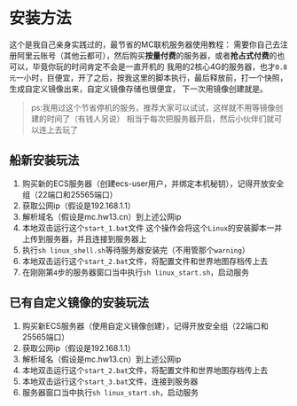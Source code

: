 # 安装方法

这个是我自己亲身实践过的，最节省的MC联机服务器使用教程：
需要你自己去注册阿里云账号（其他云都可），然后购买**按量付费**的服务器，或者**抢占式付费**的也可以，毕竟你玩的时间肯定不会是一直开机的
我用的2核心4G的服务器，也才`0.8元`一小时，巨便宜，开了之后，按我这里的脚本执行，最后释放前，打一个快照，生成自定义镜像出来，自定义镜像存储也很便宜，
下一次用镜像创建就是。

> ps:我用过这个节省停机的服务，推荐大家可以试试，这样就不用等镜像创建的时间了（有钱人另说）
> 相当于每次把服务器开启，然后小伙伴们就可以连上去玩了

## 船新安装玩法

1. 购买新的ECS服务器（创建ecs-user用户，并绑定本机秘钥），记得开放安全组（22端口和25565端口）
2. 获取公网ip（假设是192.168.1.1）
3. 解析域名（假设是mc.hw13.cn）到上述公网ip
4. 本地双击运行这个`start_1.bat`文件
	这个操作会将这个`Linux`的安装脚本一并上传到服务器，并且连接到服务器上
5. 执行`sh linux_shell.sh`等待服务器安装完（不用管那个`warning`）
6. 本地双击运行这个`start_2.bat`文件，将配置文件和世界地图存档传上去
7. 在刚刚第`4`步的服务器窗口当中执行`sh linux_start.sh`，启动服务

## 已有自定义镜像的安装玩法

1. 购买新ECS服务器（使用自定义镜像创建），记得开放安全组（22端口和25565端口）
2. 获取公网ip（假设是192.168.1.1）
3. 解析域名（假设是mc.hw13.cn）到上述公网ip
4. 本地双击运行这个`start_2.bat`文件，将配置文件和世界地图存档传上去
5. 本地双击运行这个`start_3.bat`文件，连接到服务器
6. 服务器窗口当中执行`sh linux_start.sh`，启动服务
